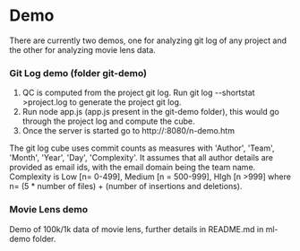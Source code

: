 Demo
=========

There are currently two demos, one for analyzing git log of any project and the other for analyzing movie lens data.

### Git Log demo (folder git-demo)

1. QC is computed from the project git log. Run git log --shortstat >project.log to generate the project git log.
2. Run node app.js (app.js present in the git-demo folder), this would go through the project log and compute the cube.
3. Once the server is started go to http://<machine-ip>:8080/n-demo.htm

The git log cube uses commit counts as measures with 'Author', 'Team', 'Month', 'Year', 'Day', 'Complexity'. It assumes that all author details are provided as email ids, with the email domain being the team name. Complexity is Low [n= 0-499], Medium [n = 500-999], HIgh [n >999] where n= (5 * number of files) + (number of insertions and deletions). 

### Movie Lens demo

Demo of 100k/1k data of movie lens, further details in README.md in ml-demo folder.
   
